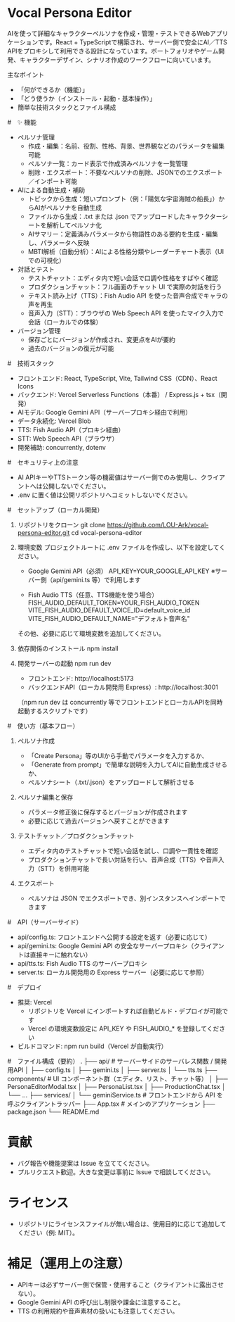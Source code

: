 # Vocal Persona Editor

AIを使って詳細なキャラクターペルソナを作成・管理・テストできるWebアプリケーションです。React + TypeScriptで構築され、サーバー側で安全にAI／TTS APIをプロキシして利用できる設計になっています。ポートフォリオやゲーム開発、キャラクターデザイン、シナリオ作成のワークフローに向いています。

主なポイント
- 「何ができるか（機能）」
- 「どう使うか（インストール・起動・基本操作）」
- 簡単な技術スタックとファイル構成

#　✨ 機能
- ペルソナ管理
  - 作成・編集：名前、役割、性格、背景、世界観などのパラメータを編集可能
  - ペルソナ一覧：カード表示で作成済みペルソナを一覧管理
  - 削除・エクスポート：不要なペルソナの削除、JSONでのエクスポート／インポート可能
- AIによる自動生成・補助
  - トピックから生成：短いプロンプト（例：「陽気な宇宙海賊の船長」）からAIがペルソナを自動生成
  - ファイルから生成：.txt または .json でアップロードしたキャラクターシートを解析してペルソナ化
  - AIサマリー：定義済みパラメータから物語性のある要約を生成・編集し、パラメータへ反映
  - MBTI解析（自動分析）：AIによる性格分類やレーダーチャート表示（UIでの可視化）
- 対話とテスト
  - テストチャット：エディタ内で短い会話で口調や性格をすばやく確認
  - プロダクションチャット：フル画面のチャット UI で実際の対話を行う
  - テキスト読み上げ（TTS）：Fish Audio API を使った音声合成でキャラの声を再生
  - 音声入力（STT）：ブラウザの Web Speech API を使ったマイク入力で会話（ローカルでの体験）
- バージョン管理
  - 保存ごとにバージョンが作成され、変更点をAIが要約
  - 過去のバージョンの復元が可能

#　技術スタック
- フロントエンド: React, TypeScript, Vite, Tailwind CSS（CDN）、React Icons
- バックエンド: Vercel Serverless Functions（本番） / Express.js + tsx（開発）
- AIモデル: Google Gemini API（サーバープロキシ経由で利用）
- データ永続化: Vercel Blob
- TTS: Fish Audio API（プロキシ経由）
- STT: Web Speech API（ブラウザ）
- 開発補助: concurrently, dotenv

#　セキュリティ上の注意
- AI APIキーやTTSトークン等の機密値はサーバー側でのみ使用し、クライアントへは公開しないでください。
- .env に置く値は公開リポジトリへコミットしないでください。

#　セットアップ（ローカル開発）
1. リポジトリをクローン
   git clone https://github.com/LOU-Ark/vocal-persona-editor.git
   cd vocal-persona-editor

2. 環境変数
   プロジェクトルートに .env ファイルを作成し、以下を設定してください。

   - Google Gemini API（必須）
     API_KEY=YOUR_GOOGLE_API_KEY
     ※サーバー側（api/gemini.ts 等）で利用します

   - Fish Audio TTS（任意、TTS機能を使う場合）
     FISH_AUDIO_DEFAULT_TOKEN=YOUR_FISH_AUDIO_TOKEN
     VITE_FISH_AUDIO_DEFAULT_VOICE_ID=default_voice_id
     VITE_FISH_AUDIO_DEFAULT_NAME="デフォルト音声名"

   その他、必要に応じて環境変数を追加してください。

3. 依存関係のインストール
   npm install

4. 開発サーバーの起動
   npm run dev

   - フロントエンド: http://localhost:5173
   - バックエンドAPI（ローカル開発用 Express）: http://localhost:3001

   （npm run dev は concurrently 等でフロントエンドとローカルAPIを同時起動するスクリプトです）

#　使い方（基本フロー）
1. ペルソナ作成
   - 「Create Persona」等のUIから手動でパラメータを入力するか、
   - 「Generate from prompt」で簡単な説明を入力してAIに自動生成させるか、
   - ペルソナシート（.txt/.json）をアップロードして解析させる

2. ペルソナ編集と保存
   - パラメータ修正後に保存するとバージョンが作成されます
   - 必要に応じて過去バージョンへ戻すことができます

3. テストチャット／プロダクションチャット
   - エディタ内のテストチャットで短い会話を試し、口調や一貫性を確認
   - プロダクションチャットで長い対話を行い、音声合成（TTS）や音声入力（STT）を併用可能

4. エクスポート
   - ペルソナは JSON でエクスポートでき、別インスタンスへインポートできます

#　API（サーバーサイド）
- api/config.ts: フロントエンドへ公開する設定を返す（必要に応じて）
- api/gemini.ts: Google Gemini API の安全なサーバープロキシ（クライアントは直接キーに触れない）
- api/tts.ts: Fish Audio TTS のサーバープロキシ
- server.ts: ローカル開発用の Express サーバー（必要に応じて参照）

#　デプロイ
- 推奨: Vercel
  - リポジトリを Vercel にインポートすれば自動ビルド・デプロイが可能です
  - Vercel の環境変数設定に API_KEY や FISH_AUDIO_* を登録してください
- ビルドコマンド: npm run build（Vercel が自動実行）

#　ファイル構成（要約）
.
├── api/                     # サーバーサイドのサーバレス関数 / 開発用API
│   ├── config.ts
│   ├── gemini.ts
│   ├── server.ts
│   └── tts.ts
├── components/              # UI コンポーネント群（エディタ、リスト、チャット等）
│   ├── PersonaEditorModal.tsx
│   ├── PersonaList.tsx
│   ├── ProductionChat.tsx
│   └── ...
├── services/
│   └── geminiService.ts     # フロントエンドから API を呼ぶクライアントラッパー
├── App.tsx                  # メインのアプリケーション
├── package.json
└── README.md

# 貢献
- バグ報告や機能提案は Issue を立ててください。
- プルリクエスト歓迎。大きな変更は事前に Issue で相談してください。

# ライセンス
- リポジトリにライセンスファイルが無い場合は、使用目的に応じて追加してください（例: MIT）。

# 補足（運用上の注意）
- APIキーは必ずサーバー側で保管・使用すること（クライアントに露出させない）。
- Google Gemini API の呼び出し制限や課金に注意すること。
- TTS の利用規約や音声素材の扱いにも注意してください。